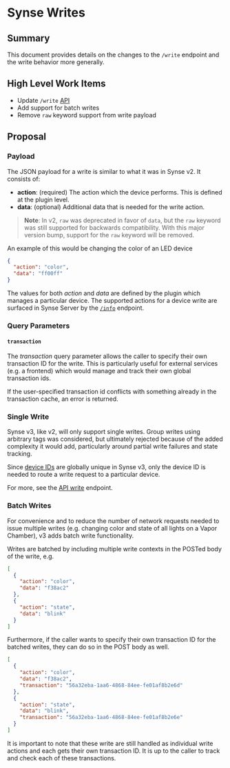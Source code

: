 # Synse Writes
## Summary
This document provides details on the changes to the `/write` endpoint and the
write behavior more generally.

## High Level Work Items
- Update `/write` [API](api.md#write)
- Add support for batch writes
- Remove `raw` keyword support from write payload 

## Proposal
### Payload
The JSON payload for a write is similar to what it was in Synse v2. It consists
of:
* **action**: (required) The action which the device performs. This is defined
  at the plugin level.
* **data**: (optional) Additional data that is needed for the write action.

> **Note**: In v2, `raw` was deprecated in favor of `data`, but the `raw` keyword
> was still supported for backwards compatibility. With this major version bump,
> support for the `raw` keyword will be removed.

An example of this would be changing the color of an LED device
```json
{
  "action": "color",
  "data": "ff00ff"
}
```

The values for both *action* and *data* are defined by the plugin which manages a
particular device. The supported actions for a device write are surfaced in Synse
Server by the [`/info`](api.md#info) endpoint.

### Query Parameters
#### `transaction`
The *transaction* query parameter allows the caller to specify their own transaction ID
for the write. This is particularly useful for external services (e.g. a frontend) which
would manage and track their own global transaction ids.

If the user-specified transaction id conflicts with something already in the transaction
cache, an error is returned.

### Single Write
Synse v3, like v2, will only support single writes. Group writes using arbitrary tags
was considered, but ultimately rejected because of the added complexity it would add,
particularly around partial write failures and state tracking.

Since [device IDs](ids.md) are globally unique in Synse v3, only the device ID is needed
to route a write request to a particular device.

For more, see the [API write](api.md#write) endpoint. 

### Batch Writes
For convenience and to reduce the number of network requests needed to issue multiple
writes (e.g. changing color and state of all lights on a Vapor Chamber), v3 adds
batch write functionality.

Writes are batched by including multiple write contexts in the POSTed body of the
write, e.g.

```json
[
  {
    "action": "color",
    "data": "f38ac2"
  },
  {
    "action": "state",
    "data": "blink"
  }
]
```

Furthermore, if the caller wants to specify their own transaction ID for the batched
writes, they can do so in the POST body as well.

```json
[
  {
    "action": "color",
    "data": "f38ac2",
    "transaction": "56a32eba-1aa6-4868-84ee-fe01af8b2e6d"
  },
  {
    "action": "state",
    "data": "blink",
    "transaction": "56a32eba-1aa6-4868-84ee-fe01af8b2e6e"
  }
]
``` 

It is important to note that these write are still handled as individual write actions
and each gets their own transaction ID. It is up to the caller to track and check each
of these transactions. 

